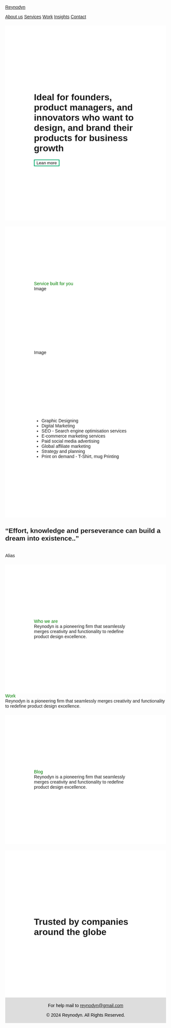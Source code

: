 <!DOCTYPE html>
<html lang="en">
<head>
    <meta charset="UTF-8">
    <meta name="viewport" content="width=device-width, initial-scale=1.0">
    <title>Digital Marketing Business</title>
<style>
body {
  margin: 0;
  font-family: sans-serif;

}

.logo {
    position: relative;
    font-weight: bold;
    font-size: 25px;
    padding: 1.5%  2%;
    font-family: Sans-serif;

}

.topnav {
  overflow: hidden;
  position: fixed;
    top: 0;
    left: 30%;
    transform: none;
}

.topnav a {
  float: left;
  color: black;
  text-align: center;
  padding: 14px 16px;
  text-decoration: none;
  font-size: 17px;
  background-color: #007BFF;
}

.topnav a:hover {
  background-color: #ddd;
  color: green;
}
.card {
   background-color: white;
   padding: 170px  90px;
   margin-top: 20px;
}

.card2 {
   background-color: #ddd;
   padding: 170px  90px;
   margin-top: 20px;
}
.subhead {
  color: green;
}

.box {
  background-color: #aaa;
  width: 20%;
  padding: 20px;
}

.button {
  background-color: #04AA6D; /* Green */
  border: none;
  color: white;
  padding: 16px 32px;
  text-align: center;
  text-decoration: none;
  display: inline-block;
  font-size: 16px;
  margin: 4px 2px;
  transition-duration: 0.4s;
  cursor: pointer;
}
.button1 {
  background-color: white; 
  color: black; 
  border: 2px solid #04AA6D;
}

.button1:hover {
  background-color: #04AA6D;
  color: white;
}
footer {
  text-align: center;
  padding: 3px;
  background-color: #ddd;
  color: black;
}
</style>
</head>
<body>
<div class="logo">
<a href="#reynodyn">Reynodyn</a>
</div>
<div class="topnav">

  <a href="#home">About us</a>
  <a href="#news">Services</a>
  <a href="#about">Work</a>
  <a href="#about">Insights</a>
  <a href="#contact">Contact</a>

</div>


<div class="card">
<h1>Ideal for founders, product managers, and innovators who want to design, and brand their products for business growth</h1>
<button class="button button1">Lean more</button>
</div>

<div class="card">
<div class="subhead">Service built for you</div>
<div class="box" style="height:200px;">Image</div>
<div class="box" style="height:200px;">Image</div>
<ul>
<li>Graphic Designing</li>
<li>Digital Marketing</li>
<li>SEO - Search engine optimisation services</li>
<li>E-commerce marketing services</li>
<li>Paid social media advertising</li>
<li>Global affiliate marketing</li>
<li>Strategy and planning</li>
<li>Print on demand - T-Shirt, mug Printing</li>
</ul>
</div>
<div class="card2">
<h2>“Effort, knowledge and perseverance can build a dream into existence..”</h2><br>
Alias
</div>
<div class="card">
<div class="subhead"> Who we are</div>
Reynodyn is a pioneering firm that seamlessly merges creativity and functionality to redefine product design excellence.
</div>	
<div class="card2">
<div class="subhead"> Work</div>
Reynodyn is a pioneering firm that seamlessly merges creativity and functionality to redefine product design excellence.
</div>
<div class="card">
<div class="subhead"> Blog</div>
Reynodyn is a pioneering firm that seamlessly merges creativity and functionality to redefine product design excellence.
</div>
<div class="card">

<h1>Trusted by companies around the globe</h1>
</div>
<footer>
  <p>For help mail to
  <a href="mailto:reynodyn@gmail.com">reynodyn@gmail.com</a></p>
  <p>&copy; 2024 Reynodyn. All Rights Reserved.</p>
</footer>

</body>
</html>
